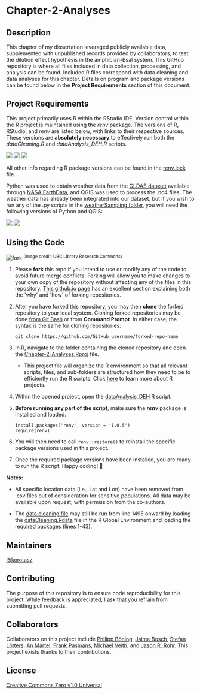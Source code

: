 # Chapter-2-Analyses

## Description
This chapter of my dissertation leveraged publicly available data, supplemented with unpublished records provided by collaborators, to test the dilution effect hypothesis in the amphibian-Bsal system. This GitHub repository is where all files included in data collection, processing, and analysis can be found. Included R files correspond with data cleaning and data analyses for this chapter. Details on program and package versions can be found below in the **Project Requirements** section of this document. 

## Project Requirements 
   This project primarily uses R within the RStudio IDE. Version control within the R project is maintained using the *renv* package. The versions of R, RStudio, and *renv* are listed below, with links to their respective sources. These versions are **absolutely necessary** to effectively run both the *dataCleaning.R* and *dataAnalysis_DEH.R* scripts.
   
   <a href="https://dailies.rstudio.com/version/2024.04.2+764.pro1"><img src="https://img.shields.io/badge/_RStudio-v.2024.06.05%2B764-%23fbfbfb?style=plastic&logo=RStudio%20IDE&logoColor=%23e9e9e9&logoSize=auto&labelColor=%23246ABE"/></a> 
   <a href="https://cran.r-project.org/bin/windows/base/old/4.3.3/"><img src="https://img.shields.io/badge/_R-v.4.3.3-%23fbfbfb?style=plastic&logo=R&logoColor=%23e9e9e9&logoSize=auto&labelColor=%23246ABE"/></a>
   <a href="https://rstudio.github.io/renv/articles/renv.html"><img src="https://img.shields.io/badge/renv-v.1.0.5-%23fbfbfb?style=plastic&logoSize=auto&labelColor=%23a8deb5"/></a>

   All other info regarding R package versions can be found in the [renv.lock](https://github.com/korotasz/Chapter-2-Analyses/blob/main/renv.lock) file.

  Python was used to obtain weather data from the [GLDAS dataset](https://disc.gsfc.nasa.gov/datasets/GLDAS_CLSM025_DA1_D_2.2/summary?keywords=GLDAS%20Catchment%20Land%20Surface%20Model%20L4%20daily%200.25%20x%200.25%20degree%20GRACE-DA1%20V2.2%20(GLDAS_CLSM025_DA1_D%202.2)) available through [NASA EarthData](https://www.earthdata.nasa.gov/), and QGIS was used to process the .nc4 files. The weather data has already been integrated into our dataset, but if you wish to run any of the .py scripts in the [weatherSampling folder](https://github.com/korotasz/Chapter-2-Analyses/blob/main/01_dataCleaning/weatherSampling), you will need the following versions of Python and QGIS:
  
  <a href="https://www.python.org/downloads/"><img src="https://img.shields.io/badge/Python-v.3.12.0-%234584b6?style=plastic&logo=Python&logoColor=%23ffde57&logoSize=auto&labelColor=%234584b6&color=%23fbfbfb"/></a>
  <a href="https://ftp.osuosl.org/pub/osgeo/download/qgis/windows/"><img src="https://img.shields.io/badge/QGIS-v.3.26.2--1-%23fbfbfb?style=plastic&logo=Qgis&logoColor=%23f18d36&logoSize=auto&labelColor=%23589632&color=%23fbfbfb"/></a> 

## Using the Code
![fork](https://ubc-library-rc.github.io/intro-git/content/figures/git-collaboration_2.png)
<sup>(image credit: UBC Library Research Commons)</sup>
   1. Please **fork** this repo if you intend to use or modify any of the code to avoid future merge conflicts. Forking will allow you to make changes to your own copy of the repository without affecting any of the files in this repository. [This github.io page](https://ubc-library-rc.github.io/intro-git/content/05_collab_on_github.html#:~:text=top%20right%20corner.-,Clone%20the%20fork%20to%20your%20own%20computer,with%20your%20preferred%20text%20editor.) has an excellent section explaining both the 'why' and 'how' of forking repositories.
   
   2. After you have forked this repository, you may then **clone** the forked repository to your local system. Cloning forked repositories may be done [from Git Bash](https://docs.github.com/en/get-started/quickstart/fork-a-repo#cloning-your-forked-repository) or from **Command Prompt**. In either case, the syntax is the same for cloning repositories:
      ```
      git clone https://github.com/GitHub_username/forked-repo-name
      ```
   
   3. In R, navigate to the folder containing the cloned repository and open the [Chapter-2-Analyses.Rproj](https://github.com/korotasz/Chapter-2-Analyses/blob/main/Chapter-2-Analyses.Rproj) file.
      - This project file will organize the R environment so that all relevant scripts, files, and sub-folders are structured how they need to be to efficiently run the R scripts. Click [here](https://r4ds.had.co.nz/workflow-projects.html#rstudio-projects) to learn more about R projects.
   
   4. Within the opened project, open the [dataAnalysis_DEH](https://github.com/korotasz/Chapter-2-Analyses/blob/main/02_dataAnalyses/dataAnalysis.R) R script.
   
   5. **Before running any part of the script**, make sure the ***renv*** package is installed and loaded:
      ```
      install.packages('renv', version = '1.0.5')
      require(renv)
      ```
      
   6. You will then need to call ```renv::restore()``` to reinstall the specific package versions used in this project.
   
   7. Once the required package versions have been installed, you are ready to run the R script. Happy coding! 🎊

**Notes:**
- All specific location data (i.e., Lat and Lon) have been removed from .csv files out of consideration for sensitive populations. All data may be available upon request, with permission from the co-authors.
  
- The [data cleaning file](https://github.com/korotasz/Chapter-2-Analyses/blob/main/01_dataCleaning/dataCleaning.R) may still be run from line 1495 onward by loading the [dataCleaning.Rdata](https://github.com/korotasz/CHapter-2-Analyses/blob/main/01_dataCleaning/dataCleaning.RData) file in the R Global Environment and loading the required packages (lines 1-43).


## Maintainers
[@korotasz](https://github.com/korotasz)

## Contributing
The purpose of this repository is to ensure code reproducibility for this project. While feedback is appreciated, I ask that you refrain from submitting pull requests.

## Collaborators
Collaborators on this project include [Philipp Böning](https://www.uni-trier.de/universitaet/fachbereiche-faecher/fachbereich-vi/faecher/biogeographie/profile/boening-philipp), [Jaime Bosch](https://scholar.google.com/citations?user=t5frSGQAAAAJ&hl=en), [Stefan Lötters](https://www.loetterslab.de/),  [An Martel](https://biblio.ugent.be/person/F5F50C8C-F0ED-11E1-A9DE-61C894A0A6B4), [Frank Pasmans](https://biblio.ugent.be/person/F573FD86-F0ED-11E1-A9DE-61C894A0A6B4), [Michael Veith](https://www.researchgate.net/profile/Michael-Veith-2/28), and [Jason R. Rohr](https://scholar.google.com/citations?user=yaRksUAAAAAJ&hl=en). This project exists thanks to their contributions.





## License
[Creative Commons Zero v1.0 Universal](https://github.com/korotasz/Chapter-2-Analyses/blob/main/LICENSE)
